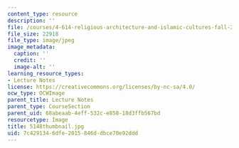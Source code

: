 ```yaml
---
content_type: resource
description: ''
file: /courses/4-614-religious-architecture-and-islamic-cultures-fall-2002/7c4291346dfe2015846ddbce70e92ddd_5148thumbnail.jpg
file_size: 22918
file_type: image/jpeg
image_metadata:
  caption: ''
  credit: ''
  image-alt: ''
learning_resource_types:
- Lecture Notes
license: https://creativecommons.org/licenses/by-nc-sa/4.0/
ocw_type: OCWImage
parent_title: Lecture Notes
parent_type: CourseSection
parent_uid: 68abeaab-4eff-532c-e858-18d3ffb567bd
resourcetype: Image
title: 5148thumbnail.jpg
uid: 7c429134-6dfe-2015-846d-dbce70e92ddd
---
```

